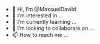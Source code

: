- 👋 Hi, I’m @MaxsuelDaviid
- 👀 I’m interested in ...
- 🌱 I’m currently learning ...
- 💞️ I’m looking to collaborate on ...
- 📫 How to reach me ...

<!---
MaxsuelDaviid/MaxsuelDaviid is a ✨ special ✨ repository because its `README.md` (this file) appears on your GitHub profile.
You can click the Preview link to take a look at your changes.
--->
